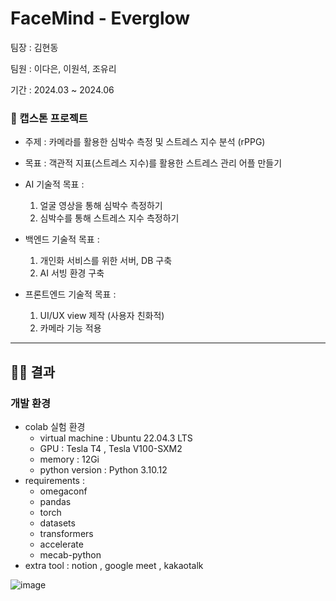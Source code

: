 # FaceMind - Everglow
팀장 : 김현동

팀원 : 이다은, 이원석, 조유리

기간 : 2024.03 ~ 2024.06

### :european_post_office: 캡스톤 프로젝트
- 주제 : 카메라를 활용한 심박수 측정 및 스트레스 지수 분석 (rPPG) 

- 목표 : 객관적 지표(스트레스 지수)를 활용한 스트레스 관리 어플 만들기 

- AI 기술적 목표 : 
  1. 얼굴 영상을 통해 심박수 측정하기
  2. 심박수를 통해 스트레스 지수 측정하기

- 백엔드 기술적 목표 : 
  1. 개인화 서비스를 위한 서버, DB 구축
  2. AI 서빙 환경 구축
 
- 프론트엔드 기술적 목표 : 
  1. UI/UX view 제작 (사용자 친화적)
  2. 카메라 기능 적용
     
---------------

## 👨‍💻 결과
### 개발 환경
  - colab 실험 환경
    - virtual machine : Ubuntu 22.04.3 LTS
    - GPU : Tesla T4 , Tesla V100-SXM2
    - memory : 12Gi
    - python version : Python 3.10.12
  - requirements :
    - omegaconf
    - pandas
    - torch
    - datasets
    - transformers
    - accelerate
    - mecab-python
  - extra tool : notion , google meet , kakaotalk
    
![image](https://github.com/Everglow-FaceMind/FaceMind/assets/100841549/6c3c073f-9e81-4c73-a36f-ba6c0ecff321)

